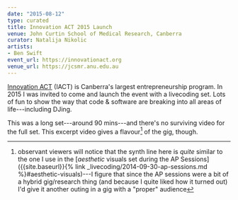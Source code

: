 ```yaml
---
date: "2015-08-12"
type: curated
title: Innovation ACT 2015 Launch
venue: John Curtin School of Medical Research, Canberra
curator: Natalija Nikolic
artists:
- Ben Swift
event_url: https://innovationact.org
venue_url: https://jcsmr.anu.edu.au
---
```


[Innovation ACT](https://innovationact.org) (IACT) is Canberra's largest
entrepreneurship program. In 2015 I was invited to come and launch the event
with a livecoding set. Lots of fun to show the way that code & software are
breaking into all areas of life---including DJing.

This was a long set---around 90 mins---and there's no surviving video for the
full set. This excerpt video gives a flavour[^ap] of the gig, though.

[^ap]:
    observant viewers will notice that the synth line here is *quite* similar to
    the one I use in the [*aesthetic* visuals set during the AP
    Sessions]({{site.baseurl}}{% link _livecoding/2014-09-30-ap-sessions.md
    %}#aesthetic-visuals)---I figure that since the AP sessions were a bit of a
    hybrid gig/research thing (and because I quite liked how it turned out) I'd
    give it another outing in a gig with a "proper" audience
